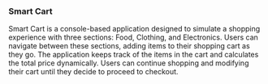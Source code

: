 ### Smart Cart
Smart Cart is a console-based application designed to simulate a shopping experience with three sections: Food, Clothing, and Electronics. Users can navigate between these sections, adding items to their shopping cart as they go. The application keeps track of the items in the cart and calculates the total price dynamically. Users can continue shopping and modifying their cart until they decide to proceed to checkout.

